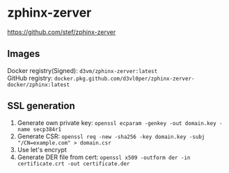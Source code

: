 # zphinx-zerver
https://github.com/stef/zphinx-zerver

## Images
Docker registry(Signed): `d3vm/zphinx-zerver:latest`   
GitHub registry: `docker.pkg.github.com/d3vl0per/zphinx-zerver-docker/zphinx:latest`

## SSL generation

1. Generate own private key: `openssl ecparam -genkey -out domain.key -name secp384r1`
2. Generate CSR: `openssl req -new -sha256 -key domain.key -subj "/CN=example.com" > domain.csr`
3. Use let's encrypt
4. Generate DER file from cert: `openssl x509 -outform der -in certificate.crt -out certificate.der`

